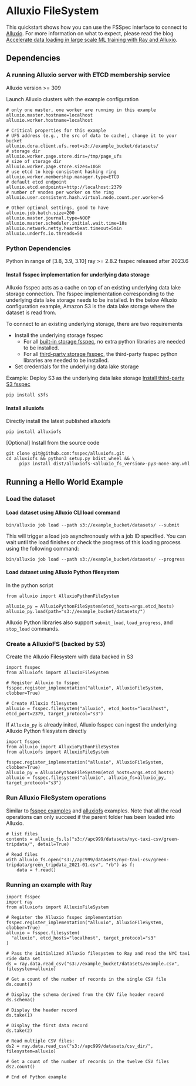 # Alluxio FileSystem

This quickstart shows how you can use the FSSpec interface to connect to [Alluxio](https://github.com/Alluxio/alluxio).
For more information on what to expect, please read the blog [Accelerate data loading in large scale ML training with Ray and Alluxio](https://www.alluxio.io/blog/accelerating-data-loading-in-large-scale-ml-training-with-ray-and-alluxio/).

## Dependencies

### A running Alluxio server with ETCD membership service

Alluxio version >= 309

Launch Alluxio clusters with the example configuration
```config
# only one master, one worker are running in this example
alluxio.master.hostname=localhost
alluxio.worker.hostname=localhost

# Critical properties for this example
# UFS address (e.g., the src of data to cache), change it to your bucket
alluxio.dora.client.ufs.root=s3://example_bucket/datasets/
# storage dir
alluxio.worker.page.store.dirs=/tmp/page_ufs
# size of storage dir
alluxio.worker.page.store.sizes=10GB
# use etcd to keep consistent hashing ring
alluxio.worker.membership.manager.type=ETCD
# default etcd endpoint
alluxio.etcd.endpoints=http://localhost:2379
# number of vnodes per worker on the ring
alluxio.user.consistent.hash.virtual.node.count.per.worker=5

# Other optional settings, good to have
alluxio.job.batch.size=200
alluxio.master.journal.type=NOOP
alluxio.master.scheduler.initial.wait.time=10s
alluxio.network.netty.heartbeat.timeout=5min
alluxio.underfs.io.threads=50
```

### Python Dependencies

Python in range of [3.8, 3.9, 3.10]
ray >= 2.8.2
fsspec released after 2023.6

#### Install fsspec implementation for underlying data storage

Alluxio fsspec acts as a cache on top of an existing underlying data lake storage connection.
The fsspec implementation corresponding to the underlying data lake storage needs to be installed.
In the below Alluxio configuration example, Amazon S3 is the data lake storage where the dataset is read from.

To connect to an existing underlying storage, there are two requirements
- Install the underlying storage fsspec
  - For all [built-in storage fsspec](https://filesystem-spec.readthedocs.io/en/latest/api.html#built-in-implementations), no extra python libraries are needed to be installed.
  - For all [third-party storage fsspec](https://filesystem-spec.readthedocs.io/en/latest/api.html#other-known-implementations), the third-party fsspec python libraries are needed to be installed.
- Set credentials for the underlying data lake storage

Example: Deploy S3 as the underlying data lake storage
[Install third-party S3 fsspec](https://s3fs.readthedocs.io/en/latest/)

```commandline
pip install s3fs
```
#### Install alluxiofs

Directly install the latest published alluxiofs
```
pip install alluxiofs
```

[Optional] Install from the source code
```commandline
git clone git@github.com:fsspec/alluxiofs.git
cd alluxiofs && python3 setup.py bdist_wheel && \
     pip3 install dist/alluxiofs-<alluxio_fs_version>-py3-none-any.whl
```

## Running a Hello World Example

### Load the dataset

#### Load dataset using Alluxio CLI load command

````commandline
bin/alluxio job load --path s3://example_bucket/datasets/ --submit
````
This will trigger a load job asynchronously with a job ID specified. You can wait until the load finishes or check the progress of this loading process using the following command:

````commandline
bin/alluxio job load --path s3://example_bucket/datasets/ --progress
````

#### Load dataset using Alluxio Python filesystem

In the python script
```
from alluxio import AlluxioPythonFileSystem

alluxio_py = AlluxioPythonFileSystem(etcd_hosts=args.etcd_hosts)
alluxio_py.load(path="s3://example_bucket/datasets/")
```

Alluxio Python libraries also support `submit_load`, `load_progress`, and `stop_load` commands.

### Create a AlluxioFS (backed by S3)

Create the Alluxio Filesystem with data backed in S3

```
import fsspec
from alluxiofs import AlluxioFileSystem

# Register Alluxio to fsspec
fsspec.register_implementation("alluxio", AlluxioFileSystem, clobber=True)

# Create Alluxio filesystem
alluxio = fsspec.filesystem("alluxio", etcd_hosts="localhost", etcd_port=2379, target_protocol="s3")
```

If `Alluxio_py` is already inited, Alluxio fsspec can ingest the underlying Alluxio Python filesystem directly
```
import fsspec
from alluxio import AlluxioPythonFileSystem
from alluxiofs import AlluxioFileSystem

fsspec.register_implementation("alluxio", AlluxioFileSystem, clobber=True)
alluxio_py = AlluxioPythonFileSystem(etcd_hosts=args.etcd_hosts)
alluxio = fsspec.filesystem("alluxio", alluxio_fs=alluxio_py, target_protocol="s3")
```

### Run Alluxio FileSystem operations

Similar to [fsspec examples](https://filesystem-spec.readthedocs.io/en/latest/usage.html#use-a-file-system) and [alluxiofs](https://github.com/fsspec/alluxiofs/blob/main/tests/test_alluxio_fsspec.py) examples.
Note that all the read operations can only succeed if the parent folder has been loaded into Alluxio.
```
# list files
contents = alluxio_fs.ls("s3://apc999/datasets/nyc-taxi-csv/green-tripdata/", detail=True)

# Read files
with alluxio_fs.open("s3://apc999/datasets/nyc-taxi-csv/green-tripdata/green_tripdata_2021-01.csv", "rb") as f:
    data = f.read()
```

### Running an example with Ray

```
import fsspec
import ray
from alluxiofs import AlluxioFileSystem

# Register the Alluxio fsspec implementation
fsspec.register_implementation("alluxio", AlluxioFileSystem, clobber=True)
alluxio = fsspec.filesystem(
  "alluxio", etcd_hosts="localhost", target_protocol="s3"
)

# Pass the initialized Alluxio filesystem to Ray and read the NYC taxi ride data set
ds = ray.data.read_csv("s3://example_bucket/datasets/example.csv", filesystem=alluxio)

# Get a count of the number of records in the single CSV file
ds.count()

# Display the schema derived from the CSV file header record
ds.schema()

# Display the header record
ds.take(1)

# Display the first data record
ds.take(2)

# Read multiple CSV files:
ds2 = ray.data.read_csv("s3://apc999/datasets/csv_dir/", filesystem=alluxio)

# Get a count of the number of records in the twelve CSV files
ds2.count()

# End of Python example
```
